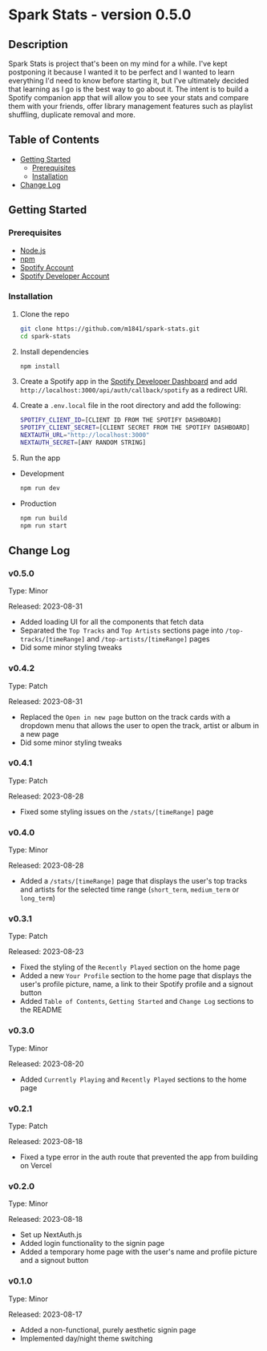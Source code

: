 # Spark Stats - version 0.5.0

## Description

Spark Stats is project that's been on my mind for a while. I've kept postponing it because I wanted it to be perfect and I wanted to learn everything I'd need to know before starting it, but I've ultimately decided that learning as I go is the best way to go about it. The intent is to build a Spotify companion app that will allow you to see your stats and compare them with your friends, offer library management features such as playlist shuffling, duplicate removal and more.

## Table of Contents

-   [Getting Started](#getting-started)
    -   [Prerequisites](#prerequisites)
    -   [Installation](#installation)
-   [Change Log](#change-log)

## Getting Started

### Prerequisites

-   [Node.js](https://nodejs.org/en/)
-   [npm](https://www.npmjs.com/)
-   [Spotify Account](https://www.spotify.com/ro-ro/signup)
-   [Spotify Developer Account](https://accounts.spotify.com/en/login?continue=https%3A%2F%2Faccounts.spotify.com%2Foauth2%2Fv2%2Fauth%3Fresponse_type%3Dnone%26client_id%3Dcfe923b2d660439caf2b557b21f31221%26scope%3Demail%2Bopenid%2Bprofile%2Buser-self-provisioning%26redirect_uri%3Dhttps%253A%252F%252Fdeveloper.spotify.com%252Floggedin%26state%3D49db3676-37ae-4f42-b845-ba21844edff7)

### Installation

1. Clone the repo

    ```bash
    git clone https://github.com/m1841/spark-stats.git
    cd spark-stats
    ```

2. Install dependencies

    ```bash
    npm install
    ```

3. Create a Spotify app in the [Spotify Developer Dashboard](https://developer.spotify.com/dashboard/applications) and add `http://localhost:3000/api/auth/callback/spotify` as a redirect URI.

4. Create a `.env.local` file in the root directory and add the following:

    ```bash
    SPOTIFY_CLIENT_ID=[CLIENT ID FROM THE SPOTIFY DASHBOARD]
    SPOTIFY_CLIENT_SECRET=[CLIENT SECRET FROM THE SPOTIFY DASHBOARD]
    NEXTAUTH_URL="http://localhost:3000"
    NEXTAUTH_SECRET=[ANY RANDOM STRING]
    ```

5. Run the app

-   Development
    ```bash
    npm run dev
    ```
-   Production
    ```bash
    npm run build
    npm run start
    ```

## Change Log

### v0.5.0

Type: Minor

Released: 2023-08-31

-   Added loading UI for all the components that fetch data
-   Separated the `Top Tracks` and `Top Artists` sections page into `/top-tracks/[timeRange]` and `/top-artists/[timeRange]` pages
-   Did some minor styling tweaks

### v0.4.2

Type: Patch

Released: 2023-08-31

-   Replaced the `Open in new page` button on the track cards with a dropdown menu that allows the user to open the track, artist or album in a new page
-   Did some minor styling tweaks

### v0.4.1

Type: Patch

Released: 2023-08-28

-   Fixed some styling issues on the `/stats/[timeRange]` page

### v0.4.0

Type: Minor

Released: 2023-08-28

-   Added a `/stats/[timeRange]` page that displays the user's top tracks and artists for the selected time range (`short_term`, `medium_term` or `long_term`)

### v0.3.1

Type: Patch

Released: 2023-08-23

-   Fixed the styling of the `Recently Played` section on the home page
-   Added a new `Your Profile` section to the home page that displays the user's profile picture, name, a link to their Spotify profile and a signout button
-   Added `Table of Contents`, `Getting Started` and `Change Log` sections to the README

### v0.3.0

Type: Minor

Released: 2023-08-20

-   Added `Currently Playing` and `Recently Played` sections to the home page

### v0.2.1

Type: Patch

Released: 2023-08-18

-   Fixed a type error in the auth route that prevented the app from building on Vercel

### v0.2.0

Type: Minor

Released: 2023-08-18

-   Set up NextAuth.js
-   Added login functionality to the signin page
-   Added a temporary home page with the user's name and profile picture and a signout button

### v0.1.0

Type: Minor

Released: 2023-08-17

-   Added a non-functional, purely aesthetic signin page
-   Implemented day/night theme switching
